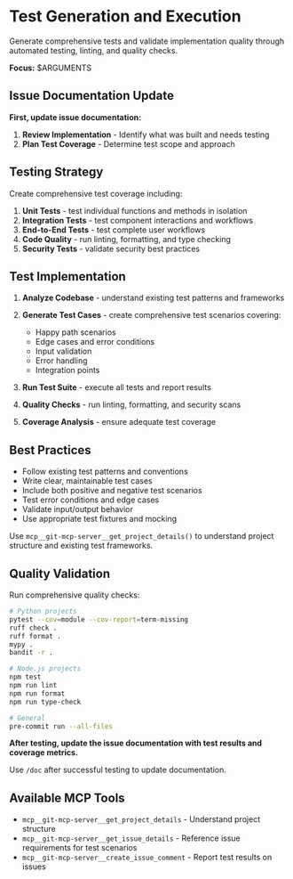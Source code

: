 # Test Generation and Execution

Generate comprehensive tests and validate implementation quality through automated testing, linting, and quality checks.

**Focus:** $ARGUMENTS

## Issue Documentation Update

**First, update issue documentation:**

1. **Review Implementation** - Identify what was built and needs testing
2. **Plan Test Coverage** - Determine test scope and approach

## Testing Strategy

Create comprehensive test coverage including:

1. **Unit Tests** - test individual functions and methods in isolation
2. **Integration Tests** - test component interactions and workflows
3. **End-to-End Tests** - test complete user workflows
4. **Code Quality** - run linting, formatting, and type checking
5. **Security Tests** - validate security best practices

## Test Implementation

1. **Analyze Codebase** - understand existing test patterns and frameworks
2. **Generate Test Cases** - create comprehensive test scenarios covering:
   - Happy path scenarios
   - Edge cases and error conditions
   - Input validation
   - Error handling
   - Integration points

3. **Run Test Suite** - execute all tests and report results
4. **Quality Checks** - run linting, formatting, and security scans
5. **Coverage Analysis** - ensure adequate test coverage

## Best Practices

- Follow existing test patterns and conventions
- Write clear, maintainable test cases
- Include both positive and negative test scenarios
- Test error conditions and edge cases
- Validate input/output behavior
- Use appropriate test fixtures and mocking

Use `mcp__git-mcp-server__get_project_details()` to understand project structure and existing test frameworks.

## Quality Validation

Run comprehensive quality checks:

```bash
# Python projects
pytest --cov=module --cov-report=term-missing
ruff check .
ruff format .
mypy .
bandit -r .

# Node.js projects
npm test
npm run lint
npm run format
npm run type-check

# General
pre-commit run --all-files
```

**After testing, update the issue documentation with test results and coverage metrics.**

Use `/doc` after successful testing to update documentation.

## Available MCP Tools

- `mcp__git-mcp-server__get_project_details` - Understand project structure
- `mcp__git-mcp-server__get_issue_details` - Reference issue requirements for test scenarios
- `mcp__git-mcp-server__create_issue_comment` - Report test results on issues
